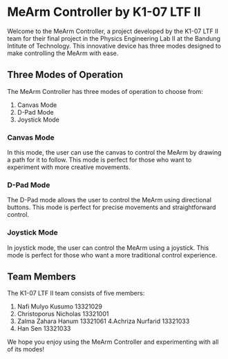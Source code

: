 # MeArm Controller by K1-07 LTF II
Welcome to the MeArm Controller, a project developed by the K1-07 LTF II team for their final project in the Physics Engineering Lab II at the Bandung Intitute of Technology. This innovative device has three modes designed to make controlling the MeArm with ease.

## Three Modes of Operation
The MeArm Controller has three modes of operation to choose from:
1. Canvas Mode
2. D-Pad Mode
3. Joystick Mode

### Canvas Mode
In this mode, the user can use the canvas to control the MeArm by drawing a path for it to follow. This mode is perfect for those who want to experiment with more creative movements.

### D-Pad Mode
The D-Pad mode allows the user to control the MeArm using directional buttons. This mode is perfect for precise movements and straightforward control.

### Joystick Mode
In joystick mode, the user can control the MeArm using a joystick. This mode is perfect for those who want a more traditional control experience.

## Team Members
The K1-07 LTF II team consists of five members:

1. Nafi Mulyo Kusumo 13321029
2. Christoporus Nicholas 13321001 
3. Zalma Zahara Hanum 13321061 
4.Achriza Nurfarid 13321033 
5. Han Sen 13321033

We hope you enjoy using the MeArm Controller and experimenting with all of its modes!
